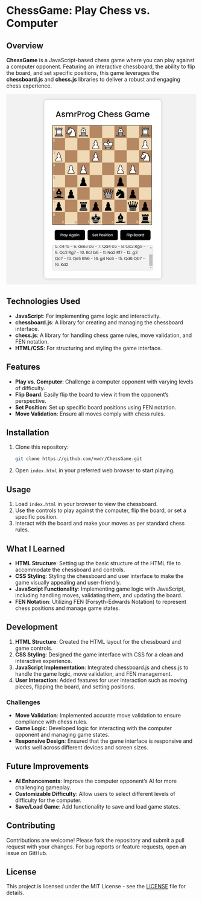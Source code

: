 # ChessGame: Play Chess vs. Computer

## Overview

**ChessGame** is a JavaScript-based chess game where you can play against a computer opponent. Featuring an interactive chessboard, the ability to flip the board, and set specific positions, this game leverages the **chessboard.js** and **chess.js** libraries to deliver a robust and engaging chess experience.

![screenshot](screenshot.jpg)

## Technologies Used

- **JavaScript**: For implementing game logic and interactivity.
- **chessboard.js**: A library for creating and managing the chessboard interface.
- **chess.js**: A library for handling chess game rules, move validation, and FEN notation.
- **HTML/CSS**: For structuring and styling the game interface.

## Features

- **Play vs. Computer**: Challenge a computer opponent with varying levels of difficulty.
- **Flip Board**: Easily flip the board to view it from the opponent’s perspective.
- **Set Position**: Set up specific board positions using FEN notation.
- **Move Validation**: Ensure all moves comply with chess rules.

## Installation

1. Clone this repository:
    ```bash
    git clone https://github.com/vwdr/ChessGame.git
    ```
2. Open `index.html` in your preferred web browser to start playing.

## Usage

1. Load `index.html` in your browser to view the chessboard.
2. Use the controls to play against the computer, flip the board, or set a specific position.
3. Interact with the board and make your moves as per standard chess rules.

## What I Learned

- **HTML Structure**: Setting up the basic structure of the HTML file to accommodate the chessboard and controls.
- **CSS Styling**: Styling the chessboard and user interface to make the game visually appealing and user-friendly.
- **JavaScript Functionality**: Implementing game logic with JavaScript, including handling moves, validating them, and updating the board.
- **FEN Notation**: Utilizing FEN (Forsyth-Edwards Notation) to represent chess positions and manage game states.

## Development

1. **HTML Structure**: Created the HTML layout for the chessboard and game controls.
2. **CSS Styling**: Designed the game interface with CSS for a clean and interactive experience.
3. **JavaScript Implementation**: Integrated chessboard.js and chess.js to handle the game logic, move validation, and FEN management.
4. **User Interaction**: Added features for user interaction such as moving pieces, flipping the board, and setting positions.

### Challenges

- **Move Validation**: Implemented accurate move validation to ensure compliance with chess rules.
- **Game Logic**: Developed logic for interacting with the computer opponent and managing game states.
- **Responsive Design**: Ensured that the game interface is responsive and works well across different devices and screen sizes.

## Future Improvements

- **AI Enhancements**: Improve the computer opponent’s AI for more challenging gameplay.
- **Customizable Difficulty**: Allow users to select different levels of difficulty for the computer.
- **Save/Load Game**: Add functionality to save and load game states.

## Contributing

Contributions are welcome! Please fork the repository and submit a pull request with your changes. For bug reports or feature requests, open an issue on GitHub.

## License

This project is licensed under the MIT License - see the [LICENSE](LICENSE) file for details.
